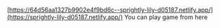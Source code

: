 [https://64d56aa1327b9902e4f9bd6c--sprightly-lily-d05187.netlify.app/](https://sprightly-lily-d05187.netlify.app/) You can play game from here
